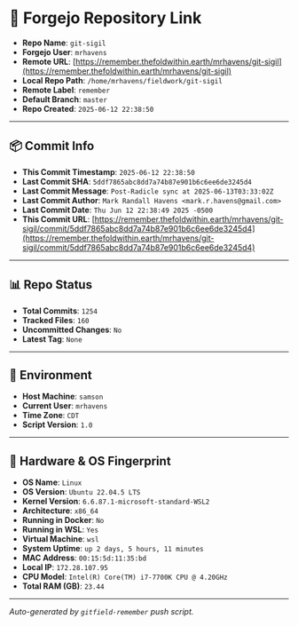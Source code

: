 # 🔗 Forgejo Repository Link

- **Repo Name**: `git-sigil`
- **Forgejo User**: `mrhavens`
- **Remote URL**: [https://remember.thefoldwithin.earth/mrhavens/git-sigil](https://remember.thefoldwithin.earth/mrhavens/git-sigil)
- **Local Repo Path**: `/home/mrhavens/fieldwork/git-sigil`
- **Remote Label**: `remember`
- **Default Branch**: `master`
- **Repo Created**: `2025-06-12 22:38:50`

---

## 📦 Commit Info

- **This Commit Timestamp**: `2025-06-12 22:38:50`
- **Last Commit SHA**: `5ddf7865abc8dd7a74b87e901b6c6ee6de3245d4`
- **Last Commit Message**: `Post-Radicle sync at 2025-06-13T03:33:02Z`
- **Last Commit Author**: `Mark Randall Havens <mark.r.havens@gmail.com>`
- **Last Commit Date**: `Thu Jun 12 22:38:49 2025 -0500`
- **This Commit URL**: [https://remember.thefoldwithin.earth/mrhavens/git-sigil/commit/5ddf7865abc8dd7a74b87e901b6c6ee6de3245d4](https://remember.thefoldwithin.earth/mrhavens/git-sigil/commit/5ddf7865abc8dd7a74b87e901b6c6ee6de3245d4)

---

## 📊 Repo Status

- **Total Commits**: `1254`
- **Tracked Files**: `160`
- **Uncommitted Changes**: `No`
- **Latest Tag**: `None`

---

## 🧭 Environment

- **Host Machine**: `samson`
- **Current User**: `mrhavens`
- **Time Zone**: `CDT`
- **Script Version**: `1.0`

---

## 🧬 Hardware & OS Fingerprint

- **OS Name**: `Linux`
- **OS Version**: `Ubuntu 22.04.5 LTS`
- **Kernel Version**: `6.6.87.1-microsoft-standard-WSL2`
- **Architecture**: `x86_64`
- **Running in Docker**: `No`
- **Running in WSL**: `Yes`
- **Virtual Machine**: `wsl`
- **System Uptime**: `up 2 days, 5 hours, 11 minutes`
- **MAC Address**: `00:15:5d:11:35:bd`
- **Local IP**: `172.28.107.95`
- **CPU Model**: `Intel(R) Core(TM) i7-7700K CPU @ 4.20GHz`
- **Total RAM (GB)**: `23.44`

---

_Auto-generated by `gitfield-remember` push script._
